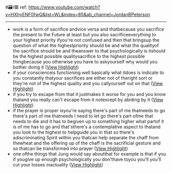 #🗃/🟥 
ref: 
https://www.youtube.com/watch?v=HXhyENF0fwQ&list=WL&index=85&ab_channel=JordanBPeterson

---

- work is a form of sacrifice andvice versa and thatbecause you sacrifice the present to the
  Future at least but you also sacrificeeverything to your highest priority ifyou're not confused and then that bringsup the question of what the highestpriority should be and what the qualityof the sacrifice should be and theanswer to that psychologically is itshould be the highest possible qualitysacrifice to the highest possible thingbecause you otherwise you have to askyourself why would you bother doing it ([View Highlight](https://read.readwise.io/read/01grbx9dgjd6szm8wgmqknta04))
- if your conscienceis functioning well basically what itdoes is indicate to you constantly thatyour sacrifices are either not of theright sort or they're not
  of the highest quality and you callyourself out on that ([View Highlight](https://read.readwise.io/read/01grbxccj9fd9ykpz024pe930p))
- if you try to escape from that it justmakes it worse for you and you know thatand you really can't escape from it notexcept by abiding by it ([View Highlight](https://read.readwise.io/read/01grbxd0g70dh7wacmjr5qa989))
- if the prayer is proper isyou're saying there's part of me thatneeds to go there's part of me thatneeds I need to let go there's part ofme that needs to die and it has to begiven up to something higher what partof it is of me has to go and that'sthere's a contemplative aspect to thatand you look to the highest to helpguide you in that so there's adiscriminating Spirit within you thatcan help separate the chaff from thewheat and the offering up of the chaff
  is the sacrificial gesture and so thatcan be transformed into prayer ([View Highlight](https://read.readwise.io/read/01grbxk7fb5abvade653gkm9ax))
- one ofthe things that Jung would say aboutthat for example is that if you if yougive up enough psychologically you don'thave toyou you'll you'll cut your losses inactuality ([View Highlight](https://read.readwise.io/read/01grbxkk19k8j80mcw8ptehv01))
